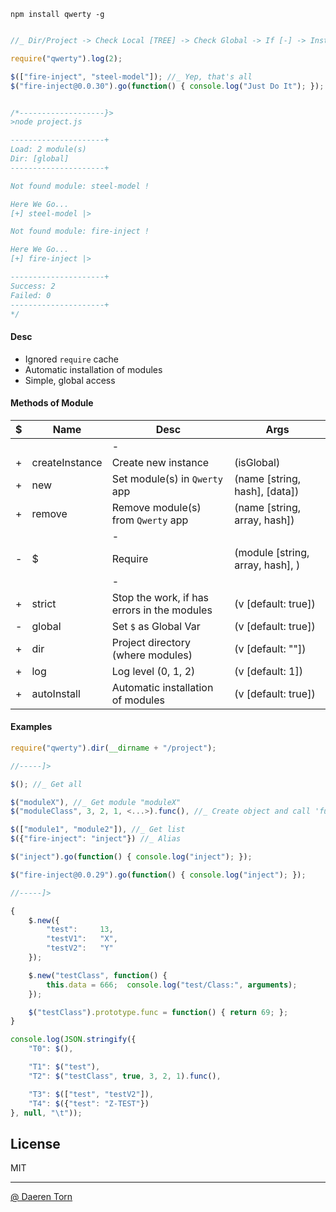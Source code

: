 `npm install qwerty -g`


```js

//_ Dir/Project -> Check Local [TREE] -> Check Global -> If [-] -> Install Local

require("qwerty").log(2);

$(["fire-inject", "steel-model"]); //_ Yep, that's all 
$("fire-inject@0.0.30").go(function() { console.log("Just Do It"); });


/*-------------------}>
>node project.js

---------------------+
Load: 2 module(s)
Dir: [global]
---------------------+

Not found module: steel-model !

Here We Go...
[+] steel-model |>

Not found module: fire-inject !

Here We Go...
[+] fire-inject |>

---------------------+
Success: 2
Failed: 0
---------------------+
*/
```

#### Desc

* Ignored `require` cache
* Automatic installation of modules
* Simple, global access


#### Methods of Module

| $ | Name          | Desc        | Args 		|
|:-:|-------------|-------------|-------------|
|   |               	| -           ||
| + | createInstance    | Create new instance  								| (isGlobal) |
| + | new      			| Set module(s) in `Qwerty` app  					| (name [string, hash], [data]) |
| + | remove      		| Remove module(s) from `Qwerty` app  				| (name [string, array, hash]) |
|   |               	| -           ||
| - | $      			| Require  											| (module [string, array, hash], <args>) |
|   |               	| -           ||
| + | strict        	| Stop the work, if has errors in the modules  		| (v [default: true]) 	|
| - | global        	| Set `$` as Global Var   							| (v [default: true]) 	|
| + | dir        		| Project directory (where modules) 				| (v [default: ""]) |
| + | log        		| Log level (0, 1, 2) 								| (v [default: 1]) |
| + | autoInstall   	| Automatic installation of modules  				| (v [default: true]) 	|


#### Examples

```js
require("qwerty").dir(__dirname + "/project");

//-----]>

$(); //_ Get all

$("moduleX"), //_ Get module "moduleX"
$("moduleClass", 3, 2, 1, <...>).func(), //_ Create object and call 'func'

$(["module1", "module2"]), //_ Get list
$({"fire-inject": "inject"}) //_ Alias

$("inject").go(function() { console.log("inject"); });

$("fire-inject@0.0.29").go(function() { console.log("inject"); });

//-----]>

{
    $.new({
        "test":     13,
        "testV1":   "X",
        "testV2":   "Y"
    });

    $.new("testClass", function() {
        this.data = 666;  console.log("test/Class:", arguments);
    });

    $("testClass").prototype.func = function() { return 69; };
}

console.log(JSON.stringify({
    "T0": $(),

    "T1": $("test"),
    "T2": $("testClass", true, 3, 2, 1).func(),

    "T3": $(["test", "testV2"]),
    "T4": $({"test": "Z-TEST"})
}, null, "\t"));
```


## License

MIT

----------------------------------
[@ Daeren Torn][1]


[1]: http://666.io